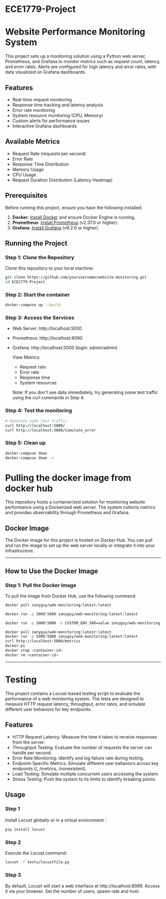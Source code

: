 # ECE1779-Project

# Website Performance Monitoring System

This project sets up a monitoring solution using a Python web server, Prometheus, and Grafana to monitor metrics such as request count, latency, and error rates. Alerts are configured for high latency and error rates, with data visualized on Grafana dashboards.

## Features

- Real-time request monitoring
- Response time tracking and latency analysis
- Error rate monitoring
- System resource monitoring (CPU, Memory)
- Custom alerts for performance issues
- Interactive Grafana dashboards

## Available Metrics

- Request Rate (requests per second)
- Error Rate
- Response Time Distribution
- Memory Usage
- CPU Usage
- Request Duration Distribution (Latency Heatmap)

## Prerequisites

Before running this project, ensure you have the following installed:

1. **Docker**: [Install Docker](https://www.docker.com/products/docker-desktop) and ensure Docker Engine is running.
2. **Prometheus**: [Install Prometheus](https://prometheus.io/download/) (v2.37.0 or higher).
3. **Grafana**: [Install Grafana](https://grafana.com/grafana/download/) (v9.2.0 or higher).

## Running the Project

### Step 1: Clone the Repository

Clone this repository to your local machine:

```bash
git clone https://github.com/yourusername/website-monitoring.git
cd ECE1779-Project
```

### Step 2: Start the container

```bash
docker-compose up --build
```

### Step 3: Access the Services

- Web Server: http://localhost:5000
- Prometheus: http://localhost:9090
- Grafana: http://localhost:3000 (login: admin/admin)

  View Metrics:

  - Request rate
  - Error rate
  - Response time
  - System resources

  Note: If you don't see data immediately, try generating some test traffic using the curl commands in Step 4.

### Step 4: Test the monitoring

```bash
# Generate some test traffic
curl http://localhost:5000/
curl http://localhost:5000/simulate_error
```

### Step 5: Clean up

```bash
docker-compose down
docker-compose down -v
```

# Pulling the docker image from docker hub

This repository hosts a containerized solution for monitoring website performance using a Dockerized web server. The system collects metrics and provides observability through Prometheus and Grafana.

## Docker Image

The Docker image for this project is hosted on Docker Hub. You can pull and run the image to set up the web server locally or integrate it into your infrastructure.

---

## How to Use the Docker Image

### Step 1: Pull the Docker Image

To pull the image from Docker Hub, use the following command:

```bash
docker pull zanyguy/web-monitoring:latest:latest

docker run -p 5000:5000 zanyguy/web-monitoring:latest:latest

docker run -p 5000:5000 -e CUSTOM_ENV_VAR=value zanyguy/web-monitoring:latest:latest

docker pull zanyguy/web-monitoring:latest:latest
docker run -p 5000:5000 zanyguy/web-monitoring:latest:latest
curl http://localhost:5000/metrics
docker ps
docker stop <container-id>
docker rm <container-id>

```
---
# Testing
This project contains a Locust-based testing script to evaluate the performance of a web monitoring system. The tests are designed to measure HTTP request latency, throughput, error rates, and simulate different user behaviors for key endpoints.

## Features
- HTTP Request Latency: Measure the time it takes to receive responses from the server.
- Throughput Testing: Evaluate the number of requests the server can handle per second.
- Error Rate Monitoring: Identify and log failure rate during testing.
- Endpoint-Specific Metrics: Simulate different user behaviors across key endpoints (/, /metrics, /nonexistent).
- Load Testing: Simulate multiple concurrent users accessing the system.
- Stress Testing: Push the system to its limits to identify breaking points.

## Usage
### Step 1
Install Locust globally or in a virtual environment： 
```bash
pip install locust
```
### Step 2
Execute the Locust command:
```bash
locust -f tests/locustfile.py
```

### Step 3
By default, Locust will start a web interface at http://localhost:8089. Access it via your browser.
Set the number of users, spawn rate and host.

